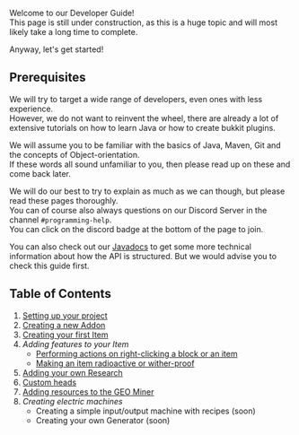 Welcome to our Developer Guide!<br>
This page is still under construction, as this is a huge topic and will most likely take a long time to complete.

Anyway, let's get started!

## Prerequisites
We will try to target a wide range of developers, even ones with less experience.<br>
However, we do not want to reinvent the wheel, there are already a lot of extensive tutorials on how to learn Java or how to create bukkit plugins.

We will assume you to be familiar with the basics of Java, Maven, Git and the concepts of Object-orientation.<br>
If these words all sound unfamiliar to you, then please read up on these and come back later.

We will do our best to try to explain as much as we can though, but please read these pages thoroughly.<br>
You can of course also always questions on our Discord Server in the channel `#programming-help`.<br>
You can click on the discord badge at the bottom of the page to join.

You can also check out our [Javadocs](https://slimefun.github.io/javadocs/Slimefun4/docs/) to get some more technical information about how the API is structured. But we would advise you to check this guide first.

## Table of Contents
1. [Setting up your project](https://github.com/TheBusyBiscuit/Slimefun4/wiki/Developer-Guide-(1-Project-Setup))
2. [Creating a new Addon](https://github.com/TheBusyBiscuit/Slimefun4/wiki/Developer-Guide-(2-Creating-the-Addon))
3. [Creating your first Item](https://github.com/TheBusyBiscuit/Slimefun4/wiki/Developer-Guide-(3-Your-first-Item))
4. *Adding features to your Item*
   - [Performing actions on right-clicking a block or an item](https://github.com/TheBusyBiscuit/Slimefun4/wiki/Developer-Guide-(4a-Right-Clicks))
   - [Making an item radioactive or wither-proof](https://github.com/TheBusyBiscuit/Slimefun4/wiki/Developer-Guide-(4b-Radioactive-and-WitherProof))
5. [Adding your own Research](https://github.com/TheBusyBiscuit/Slimefun4/wiki/Developer-Guide-(5-Researches))
6. [Custom heads](https://github.com/TheBusyBiscuit/Slimefun4/wiki/Developer-Guide-(6-Custom-Heads))
7. [Adding resources to the GEO Miner](https://github.com/TheBusyBiscuit/Slimefun4/wiki/Developer-Guide-(7-GEO-Resources))
8. *Creating electric machines*
   - Creating a simple input/output machine with recipes (soon)
   - Creating your own Generator (soon)
